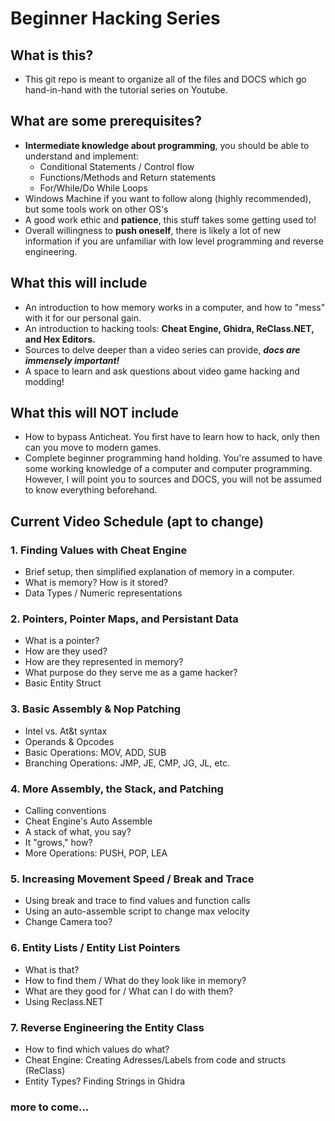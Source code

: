 # Beginner Hacking Series
## What is this?
* This git repo is meant to organize all of the files and DOCS which go hand-in-hand with the tutorial series on Youtube.
## What are some prerequisites?
- **Intermediate knowledge about programming**, you should be able to understand and implement:
  - Conditional Statements / Control flow
  - Functions/Methods and Return statements
  - For/While/Do While Loops
- Windows Machine if you want to follow along (highly recommended), but some tools work on other OS's
- A good work ethic and **patience**, this stuff takes some getting used to!
- Overall willingness to **push oneself**, there is likely a lot of new information if you are unfamiliar with low level programming and reverse engineering.

## What this will include
- An introduction to how memory works in a computer, and how to "mess" with it for our personal gain.
- An introduction to hacking tools: **Cheat Engine, Ghidra, ReClass.NET, and Hex Editors.**
- Sources to delve deeper than a video series can provide, ***docs are immensely important!***
- A space to learn and ask questions about video game hacking and modding!

## What this will NOT include
- How to bypass Anticheat. You first have to learn how to hack, only then can you move to modern games.
- Complete beginner programming hand holding. You're assumed to have some working knowledge of a computer and computer programming. However, I will point you to sources and DOCS, you will not be assumed to know everything beforehand.

## Current Video Schedule (apt to change)
### 1. Finding Values with Cheat Engine
  - Brief setup, then simplified explanation of memory in a computer.
  - What is memory? How is it stored?
  - Data Types / Numeric representations
### 2. Pointers, Pointer Maps, and Persistant Data
  - What is a pointer?
  - How are they used?
  - How are they represented in memory?
  - What purpose do they serve me as a game hacker?
  - Basic Entity Struct
### 3. Basic Assembly & Nop Patching
  - Intel vs. At&t syntax
  - Operands & Opcodes
  - Basic Operations: MOV, ADD, SUB
  - Branching Operations: JMP, JE, CMP, JG, JL, etc.
### 4. More Assembly, the Stack, and Patching
  - Calling conventions
  - Cheat Engine's Auto Assemble
  - A stack of what, you say?
  - It "grows," how?
  - More Operations: PUSH, POP, LEA
### 5. Increasing Movement Speed / Break and Trace
  - Using break and trace to find values and function calls
  - Using an auto-assemble script to change max velocity
  - Change Camera too?
### 6. Entity Lists / Entity List Pointers
  - What is that?
  - How to find them / What do they look like in memory?
  - What are they good for / What can I do with them?
  - Using Reclass.NET
### 7. Reverse Engineering the Entity Class
  - How to find which values do what?
  - Cheat Engine: Creating Adresses/Labels from code and structs (ReClass)
  - Entity Types? Finding Strings in Ghidra
### more to come...
  
